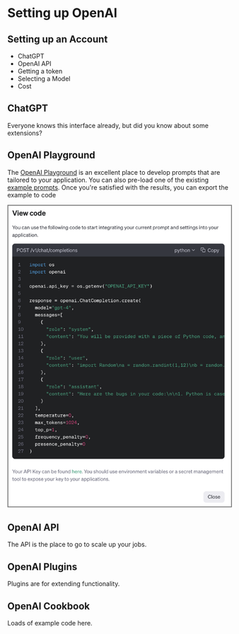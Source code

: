 # Setting up OpenAI


## Setting up an Account

- ChatGPT
- OpenAI API
- Getting a token
- Selecting a Model
- Cost

## ChatGPT

Everyone knows this interface already, but did you know about some extensions?

## OpenAI Playground

The [OpenAI Playground](https://platform.openai.com/playground?mode=chat) is an excellent place to develop prompts that are tailored to your application. You can also pre-load one of the existing [example prompts](https://platform.openai.com/examples). Once you're satisfied with the results, you can export the example to code

<img src="_images/playground-save-to-code.png" alt="Save to Code" style="border: 2px solid  gray;">

## OpenAI API

The API is the place to go to scale up your jobs.

## OpenAI Plugins

Plugins are for extending functionality.

## OpenAI Cookbook

Loads of example code here.